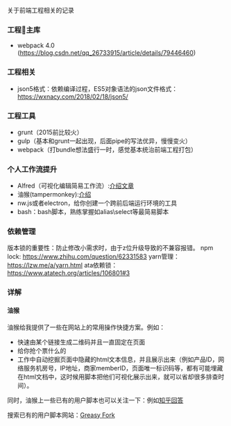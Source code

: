 关于前端工程相关的记录

### 工程主库

- webpack 4.0 (https://blog.csdn.net/qq_26733915/article/details/79446460)

### 工程相关
- json5格式：依赖编译过程，ES5对象语法的json文件格式：https://wxnacy.com/2018/02/18/json5/

### 工程工具
- grunt（2015前比较火）
- gulp（基本和grunt一起出现，后面pipe的写法优异，慢慢变火）
- webpack（打bundle想法盛行一时，感觉基本统治前端工程打包）

### 个人工作流提升
- Alfred（可视化编辑简易工作流）:[介绍文章](http://blog.surfacew.com/tool/2016/08/03/Alfred/)
- 油猴(tampermonkey):[介绍](https://tampermonkey.net/documentation.php?version=4.7&ext=dhdg&updated=true#_namespace)
- nw.js或者electron，给你创建一个跨前后端运行环境的工具
- bash：bash脚本，熟练掌握如alias\select等最简易脚本

### 依赖管理
版本锁的重要性：防止修改小需求时，由于z位升级导致的不兼容报错。
npm lock: https://www.zhihu.com/question/62331583
yarn管理：https://lzw.me/a/yarn.html
ata依赖锁：https://www.atatech.org/articles/106801#3

### 详解
#### 油猴
油猴给我提供了一些在网站上的常用操作快捷方案。例如：
- 快速由某个链接生成二维码并且一直固定在页面
- 给你抢个票什么的
- 工作中自动挖掘页面中隐藏的html文本信息，并且展示出来（例如产品ID，网络服务机房号，IP地址，商家memberID，页面唯一标识码等，都有可能埋藏在html文档中，这时候用脚本把他们可视化展示出来，就可以省却很多排查时间）。

同时，油猴上一些已有的用户脚本也可以关注一下：例如[知乎回答](https://www.zhihu.com/question/22210090)

搜索已有的用户脚本网站：[Greasy Fork](https://greasyfork.org/zh-CN/scripts/24508-userscript-show-site-all-userjsz)